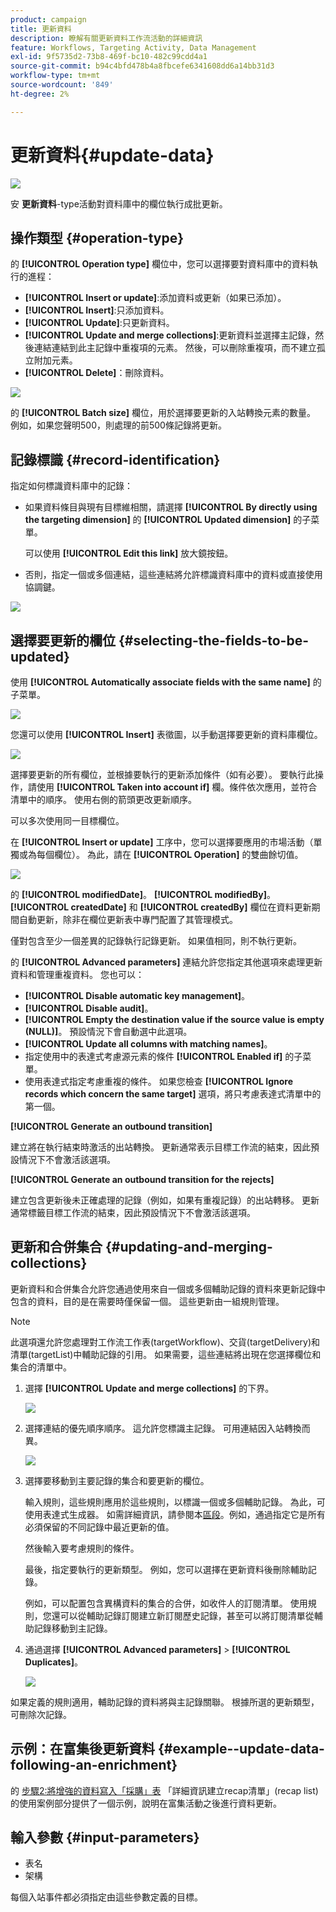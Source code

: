 ```yaml
---
product: campaign
title: 更新資料
description: 瞭解有關更新資料工作流活動的詳細資訊
feature: Workflows, Targeting Activity, Data Management
exl-id: 9f5735d2-73b8-469f-bc10-482c99cdd4a1
source-git-commit: b94c4bfd478b4a8fbcefe6341608dd6a14bb31d3
workflow-type: tm+mt
source-wordcount: '849'
ht-degree: 2%

---
```


# 更新資料{#update-data}

![](../../assets/common.svg)

安 **更新資料**-type活動對資料庫中的欄位執行成批更新。

## 操作類型 {#operation-type}

的 **[!UICONTROL Operation type]** 欄位中，您可以選擇要對資料庫中的資料執行的進程：

* **[!UICONTROL Insert or update]**:添加資料或更新（如果已添加）。
* **[!UICONTROL Insert]**:只添加資料。
* **[!UICONTROL Update]**:只更新資料。
* **[!UICONTROL Update and merge collections]**:更新資料並選擇主記錄，然後連結連結到此主記錄中重複項的元素。 然後，可以刪除重複項，而不建立孤立附加元素。
* **[!UICONTROL Delete]**：刪除資料。

![](assets/s_advuser_update_data_1.png)

的 **[!UICONTROL Batch size]** 欄位，用於選擇要更新的入站轉換元素的數量。 例如，如果您聲明500，則處理的前500條記錄將更新。

## 記錄標識 {#record-identification}

指定如何標識資料庫中的記錄：

* 如果資料條目與現有目標維相關，請選擇 **[!UICONTROL By directly using the targeting dimension]** 的 **[!UICONTROL Updated dimension]** 的子菜單。

   可以使用 **[!UICONTROL Edit this link]** 放大鏡按鈕。

* 否則，指定一個或多個連結，這些連結將允許標識資料庫中的資料或直接使用協調鍵。

![](assets/s_advuser_update_data_2.png)

## 選擇要更新的欄位 {#selecting-the-fields-to-be-updated}

使用 **[!UICONTROL Automatically associate fields with the same name]** 的子菜單。

![](assets/s_advuser_update_data_3b.png)

您還可以使用 **[!UICONTROL Insert]** 表徵圖，以手動選擇要更新的資料庫欄位。

![](assets/s_advuser_update_data_3.png)

選擇要更新的所有欄位，並根據要執行的更新添加條件（如有必要）。 要執行此操作，請使用 **[!UICONTROL Taken into account if]** 欄。條件依次應用，並符合清單中的順序。 使用右側的箭頭更改更新順序。

可以多次使用同一目標欄位。

在 **[!UICONTROL Insert or update]** 工序中，您可以選擇要應用的市場活動（單獨或為每個欄位）。 為此，請在 **[!UICONTROL Operation]** 的雙曲餘切值。

![](assets/s_advuser_update_data_5.png)

的 **[!UICONTROL modifiedDate]**。 **[!UICONTROL modifiedBy]**。 **[!UICONTROL createdDate]** 和 **[!UICONTROL createdBy]** 欄位在資料更新期間自動更新，除非在欄位更新表中專門配置了其管理模式。

僅對包含至少一個差異的記錄執行記錄更新。 如果值相同，則不執行更新。

的 **[!UICONTROL Advanced parameters]** 連結允許您指定其他選項來處理更新資料和管理重複資料。 您也可以：

* **[!UICONTROL Disable automatic key management]**。
* **[!UICONTROL Disable audit]**。
* **[!UICONTROL Empty the destination value if the source value is empty (NULL)]**。 預設情況下會自動選中此選項。
* **[!UICONTROL Update all columns with matching names]**。
* 指定使用中的表達式考慮源元素的條件 **[!UICONTROL Enabled if]** 的子菜單。
* 使用表達式指定考慮重複的條件。 如果您檢查 **[!UICONTROL Ignore records which concern the same target]** 選項，將只考慮表達式清單中的第一個。

**[!UICONTROL Generate an outbound transition]**

建立將在執行結束時激活的出站轉換。 更新通常表示目標工作流的結束，因此預設情況下不會激活該選項。

**[!UICONTROL Generate an outbound transition for the rejects]**

建立包含更新後未正確處理的記錄（例如，如果有重複記錄）的出站轉移。 更新通常標籤目標工作流的結束，因此預設情況下不會激活該選項。

## 更新和合併集合 {#updating-and-merging-collections}

更新資料和合併集合允許您通過使用來自一個或多個輔助記錄的資料來更新記錄中包含的資料，目的是在需要時僅保留一個。 這些更新由一組規則管理。

>[!NOTE]
>
>此選項還允許您處理對工作流工作表(targetWorkflow)、交貨(targetDelivery)和清單(targetList)中輔助記錄的引用。 如果需要，這些連結將出現在您選擇欄位和集合的清單中。

1. 選擇 **[!UICONTROL Update and merge collections]** 的下界。

   ![](assets/update_and_merge_collections1.png)

1. 選擇連結的優先順序順序。 這允許您標識主記錄。 可用連結因入站轉換而異。

   ![](assets/update_and_merge_collections2.png)

1. 選擇要移動到主要記錄的集合和要更新的欄位。

   輸入規則，這些規則應用於這些規則，以標識一個或多個輔助記錄。 為此，可使用表達式生成器。 如需詳細資訊，請參閱本[區段](../../platform/using/defining-filter-conditions.md#building-expressions)。例如，通過指定它是所有必須保留的不同記錄中最近更新的值。

   然後輸入要考慮規則的條件。

   最後，指定要執行的更新類型。 例如，您可以選擇在更新資料後刪除輔助記錄。

   例如，可以配置包含異構資料的集合的合併，如收件人的訂閱清單。 使用規則，您還可以從輔助記錄訂閱建立新訂閱歷史記錄，甚至可以將訂閱清單從輔助記錄移動到主記錄。

1. 通過選擇 **[!UICONTROL Advanced parameters]** > **[!UICONTROL Duplicates]**。

   ![](assets/update_and_merge_collections3.png)

如果定義的規則適用，輔助記錄的資料將與主記錄關聯。 根據所選的更新類型，可刪除次記錄。

## 示例：在富集後更新資料 {#example--update-data-following-an-enrichment}

的 [步驟2:將增強的資料寫入「採購」表](creating-a-summary-list.md#step-2--writing-enriched-data-to-the--purchases--table) 「詳細資訊建立recap清單」(recap list)的使用案例部分提供了一個示例，說明在富集活動之後進行資料更新。

## 輸入參數 {#input-parameters}

* 表名
* 架構

每個入站事件都必須指定由這些參數定義的目標。
